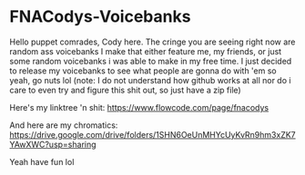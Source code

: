 # FNACodys-Voicebanks
Hello puppet comrades, Cody here. The cringe you are seeing right now are random ass voicebanks I make that either feature me, my friends, or just some random voicebanks i was able to make in my free time. I just decided to release my voicebanks to see what people are gonna do with 'em so yeah, go nuts lol (note: I do not understand how github works at all nor do i care to even try and figure this shit out, so just have a zip file)

Here's my linktree 'n shit: https://www.flowcode.com/page/fnacodys

And here are my chromatics: https://drive.google.com/drive/folders/1SHN6OeUnMHYcUyKvRn9hm3xZK7YAwXWC?usp=sharing

Yeah have fun lol

